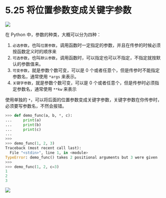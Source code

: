 # 5.25 将位置参数变成关键字参数

![](https://image.iswbm.com/20200804124133.png)

在 Python 中，参数的种类，大概可以分为四种：

1. `必选参数`，也叫`位置参数`，调用函数时一定指定的参数，并且在传参的时候必须按函数定义时的顺序来
2. `可选参数`，也叫`默认参数`，调用函数时，可以指定也可以不指定，不指定就按默认的参数值来。
3. `可变参数`，就是参数个数可变，可以是 0 个或者任意个，但是传参时不能指定参数名，通常使用 `*args` 来表示。
4. `关键字参数`，就是参数个数可变，可以是 0 个或者任意个，但是传参时必须指定参数名，通常使用 `**kw` 来表示 

使用单独的 `*`，可以将后面的位置参数变成关键字参数，关键字参数在你传参时，必须要写参数名，不然会报错。

```python
>>> def demo_func(a, b, *, c):
...     print(a)
...     print(b)
...     print(c)
... 
>>> 
>>> demo_func(1, 2, 3)
Traceback (most recent call last):
  File "<stdin>", line 1, in <module>
TypeError: demo_func() takes 2 positional arguments but 3 were given
>>> 
>>> demo_func(1, 2, c=3)
1
2
3
```

![](https://image.iswbm.com/20200607174235.png)